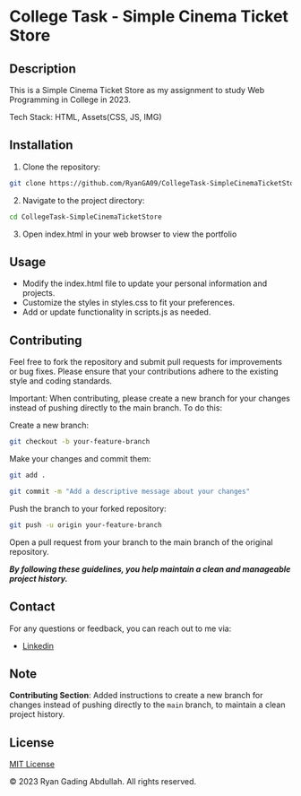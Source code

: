 # College Task - Simple Cinema Ticket Store

## Description

This is a Simple Cinema Ticket Store as my assignment to study Web Programming in College in 2023.

Tech Stack: HTML, Assets(CSS, JS, IMG)

## Installation

1. Clone the repository:

```bash
git clone https://github.com/RyanGA09/CollegeTask-SimpleCinemaTicketStore.git
```

2. Navigate to the project directory:

```bash
cd CollegeTask-SimpleCinemaTicketStore
```

3. Open index.html in your web browser to view the portfolio

## Usage

- Modify the index.html file to update your personal information and projects.
- Customize the styles in styles.css to fit your preferences.
- Add or update functionality in scripts.js as needed.

## Contributing

Feel free to fork the repository and submit pull requests for improvements or bug fixes. Please ensure that your contributions adhere to the existing style and coding standards.

Important: When contributing, please create a new branch for your changes instead of pushing directly to the main branch. To do this:

Create a new branch:

```bash
git checkout -b your-feature-branch
```

Make your changes and commit them:

```bash
git add .
```

```bash
git commit -m "Add a descriptive message about your changes"
```

Push the branch to your forked repository:

```bash
git push -u origin your-feature-branch
```

Open a pull request from your branch to the main branch of the original repository.

**_By following these guidelines, you help maintain a clean and manageable project history._**

## Contact

For any questions or feedback, you can reach out to me via:

<!-- - [Gmail](mailto:ryanrga01@gmail) -->

- [Linkedin](https://www.linkedin.com/in/ryan-gading-abdullah/)

<!-- ## Support Me -->

<!-- - [Saweria](mailto:ryanrga01@gmail)
- [Sociabuzz](https://www.linkedin.com/in/ryan-gading-abdullah/) -->

## Note

**Contributing Section**: Added instructions to create a new branch for changes instead of pushing directly to the `main` branch, to maintain a clean project history.

## License

[MIT License](LICENSE)

<!-- Copyright (c) 2023 -->

&copy; 2023 Ryan Gading Abdullah. All rights reserved.
